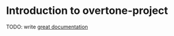 # Introduction to overtone-project

TODO: write [great documentation](http://jacobian.org/writing/great-documentation/what-to-write/)
